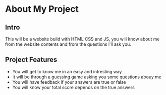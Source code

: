 # About My Project

## Intro

This will be a website build with HTML CSS and JS, you will know about me from the website contents and from the questions i'll ask you.

 ## Project Features 

 - You will get to know me in an easy and intresting way
 - It will be through a guessing game asking you some questions abouy me
 - You will have feedback if your answers are true or false
 - You will know your total score depends on the true answers

